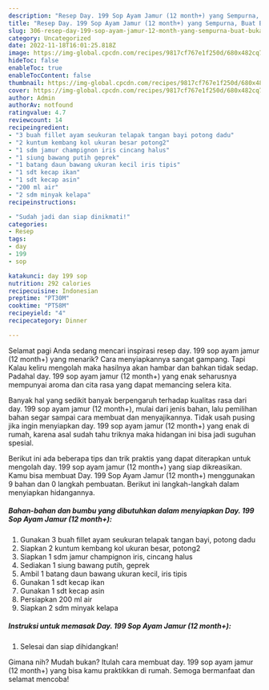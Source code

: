 ```yaml
---
description: "Resep Day. 199 Sop Ayam Jamur (12 month+) yang Sempurna, Buat Buka Puasa Lezat Sekali"
title: "Resep Day. 199 Sop Ayam Jamur (12 month+) yang Sempurna, Buat Buka Puasa Lezat Sekali"
slug: 306-resep-day-199-sop-ayam-jamur-12-month-yang-sempurna-buat-buka-puasa-lezat-sekali
category: Uncategorized
date: 2022-11-18T16:01:25.818Z
image: https://img-global.cpcdn.com/recipes/9817cf767e1f250d/680x482cq70/day-199-sop-ayam-jamur-12-month-foto-resep-utama.jpg
hideToc: false
enableToc: true
enableTocContent: false
thumbnail: https://img-global.cpcdn.com/recipes/9817cf767e1f250d/680x482cq70/day-199-sop-ayam-jamur-12-month-foto-resep-utama.jpg
cover: https://img-global.cpcdn.com/recipes/9817cf767e1f250d/680x482cq70/day-199-sop-ayam-jamur-12-month-foto-resep-utama.jpg
author: Admin
authorAv: notfound
ratingvalue: 4.7
reviewcount: 14
recipeingredient:
- "3 buah fillet ayam seukuran telapak tangan bayi potong dadu"
- "2 kuntum kembang kol ukuran besar potong2"
- "1 sdm jamur champignon iris cincang halus"
- "1 siung bawang putih geprek"
- "1 batang daun bawang ukuran kecil iris tipis"
- "1 sdt kecap ikan"
- "1 sdt kecap asin"
- "200 ml air"
- "2 sdm minyak kelapa"
recipeinstructions:

- "Sudah jadi dan siap dinikmati!"
categories:
- Resep
tags:
- day
- 199
- sop

katakunci: day 199 sop 
nutrition: 292 calories
recipecuisine: Indonesian
preptime: "PT30M"
cooktime: "PT58M"
recipeyield: "4"
recipecategory: Dinner

---
```



Selamat pagi Anda sedang mencari inspirasi resep day. 199 sop ayam jamur (12 month+) yang menarik? Cara menyiapkannya sangat gampang. Tapi Kalau keliru mengolah maka hasilnya akan hambar dan bahkan tidak sedap. Padahal day. 199 sop ayam jamur (12 month+) yang enak seharusnya mempunyai aroma dan cita rasa yang dapat memancing selera kita.




Banyak hal yang sedikit banyak berpengaruh terhadap kualitas rasa dari day. 199 sop ayam jamur (12 month+), mulai dari jenis bahan, lalu pemilihan bahan segar sampai cara membuat dan menyajikannya. Tidak usah pusing jika ingin menyiapkan day. 199 sop ayam jamur (12 month+) yang enak di rumah, karena asal sudah tahu triknya maka hidangan ini bisa jadi suguhan spesial.


Berikut ini ada beberapa tips dan trik praktis yang dapat diterapkan untuk mengolah day. 199 sop ayam jamur (12 month+) yang siap dikreasikan. Kamu bisa membuat Day. 199 Sop Ayam Jamur (12 month+) menggunakan 9 bahan dan 0 langkah pembuatan. Berikut ini langkah-langkah dalam menyiapkan hidangannya.

<!--inarticleads1-->

##### Bahan-bahan dan bumbu yang dibutuhkan dalam menyiapkan Day. 199 Sop Ayam Jamur (12 month+):

1. Gunakan 3 buah fillet ayam seukuran telapak tangan bayi, potong dadu
1. Siapkan 2 kuntum kembang kol ukuran besar, potong2
1. Siapkan 1 sdm jamur champignon iris, cincang halus
1. Sediakan 1 siung bawang putih, geprek
1. Ambil 1 batang daun bawang ukuran kecil, iris tipis
1. Gunakan 1 sdt kecap ikan
1. Gunakan 1 sdt kecap asin
1. Persiapkan 200 ml air
1. Siapkan 2 sdm minyak kelapa




<!--inarticleads2-->

##### Instruksi untuk memasak Day. 199 Sop Ayam Jamur (12 month+):


1. Selesai dan siap dihidangkan!



Gimana nih? Mudah bukan? Itulah cara membuat day. 199 sop ayam jamur (12 month+) yang bisa kamu praktikkan di rumah. Semoga bermanfaat dan selamat mencoba!
